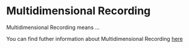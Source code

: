 # Multidimensional Recording

Multidimensional Recording means ...

You can find futher information about Multidimensional Recording [here](../T3./.md)
